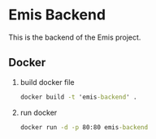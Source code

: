 # Emis Backend

This is the backend of the Emis project.

## Docker

1. build docker file

   ```cmd
   docker build -t 'emis-backend' .
   ```

2. run docker

   ```cmd
   docker run -d -p 80:80 emis-backend
   ```

   

